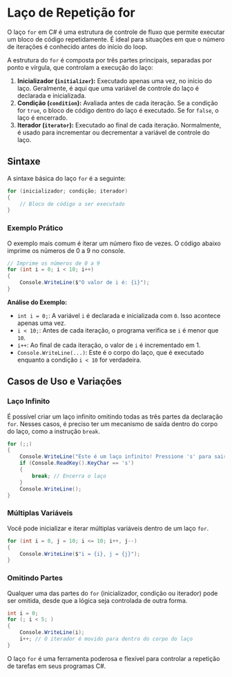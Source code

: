 # Laço de Repetição for

O laço `for` em C# é uma estrutura de controle de fluxo que permite executar um bloco de código repetidamente. É ideal para situações em que o número de iterações é conhecido antes do início do loop.

A estrutura do `for` é composta por três partes principais, separadas por ponto e vírgula, que controlam a execução do laço:

1.  **Inicializador (`initializer`):** Executado apenas uma vez, no início do laço. Geralmente, é aqui que uma variável de controle do laço é declarada e inicializada.
2.  **Condição (`condition`):** Avaliada antes de cada iteração. Se a condição for `true`, o bloco de código dentro do laço é executado. Se for `false`, o laço é encerrado.
3.  **Iterador (`iterator`):** Executado ao final de cada iteração. Normalmente, é usado para incrementar ou decrementar a variável de controle do laço.

## Sintaxe

A sintaxe básica do laço `for` é a seguinte:

```c#
for (inicializador; condição; iterador)
{
    // Bloco de código a ser executado
}
```

### Exemplo Prático

O exemplo mais comum é iterar um número fixo de vezes. O código abaixo imprime os números de 0 a 9 no console.

```c#
// Imprime os números de 0 a 9
for (int i = 0; i < 10; i++)
{
    Console.WriteLine($"O valor de i é: {i}");
}
```

**Análise do Exemplo:**

*   `int i = 0;`: A variável `i` é declarada e inicializada com `0`. Isso acontece apenas uma vez.
*   `i < 10;`: Antes de cada iteração, o programa verifica se `i` é menor que `10`.
*   `i++`: Ao final de cada iteração, o valor de `i` é incrementado em 1.
*   `Console.WriteLine(...)`: Este é o corpo do laço, que é executado enquanto a condição `i < 10` for verdadeira.

## Casos de Uso e Variações

### Laço Infinito

É possível criar um laço infinito omitindo todas as três partes da declaração `for`. Nesses casos, é preciso ter um mecanismo de saída dentro do corpo do laço, como a instrução `break`.

```c#
for (;;)
{
    Console.WriteLine("Este é um laço infinito! Pressione 's' para sair.");
    if (Console.ReadKey().KeyChar == 's')
    {
        break; // Encerra o laço
    }
    Console.WriteLine();
}
```

### Múltiplas Variáveis

Você pode inicializar e iterar múltiplas variáveis dentro de um laço `for`.

```c#
for (int i = 0, j = 10; i <= 10; i++, j--)
{
    Console.WriteLine($"i = {i}, j = {j}");
}
```

### Omitindo Partes

Qualquer uma das partes do `for` (inicializador, condição ou iterador) pode ser omitida, desde que a lógica seja controlada de outra forma.

```c#
int i = 0;
for (; i < 5; )
{
    Console.WriteLine(i);
    i++; // O iterador é movido para dentro do corpo do laço
}
```

O laço `for` é uma ferramenta poderosa e flexível para controlar a repetição de tarefas em seus programas C#.